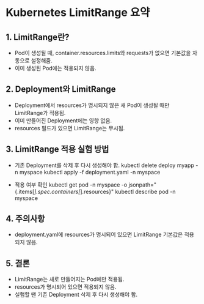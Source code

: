 # Kubernetes LimitRange 요약

## 1. LimitRange란?
- Pod이 생성될 때, container.resources.limits와 requests가 없으면 기본값을 자동으로 설정해줌.
- 이미 생성된 Pod에는 적용되지 않음.

## 2. Deployment와 LimitRange
- Deployment에서 resources가 명시되지 않은 새 Pod이 생성될 때만 LimitRange가 적용됨.
- 이미 만들어진 Deployment에는 영향 없음.
- resources 필드가 있으면 LimitRange는 무시됨.

## 3. LimitRange 적용 실험 방법
- 기존 Deployment를 삭제 후 다시 생성해야 함.
  kubectl delete deploy myapp -n myspace
  kubectl apply -f deployment.yaml -n myspace

- 적용 여부 확인
  kubectl get pod -n myspace -o jsonpath="{.items[*].spec.containers[*].resources}"
  kubectl describe pod <pod-name> -n myspace

## 4. 주의사항
- deployment.yaml에 resources가 명시되어 있으면 LimitRange 기본값은 적용되지 않음.

## 5. 결론
- LimitRange는 새로 만들어지는 Pod에만 적용됨.
- resources가 명시되어 있으면 적용되지 않음.
- 실험할 땐 기존 Deployment 삭제 후 다시 생성해야 함.
